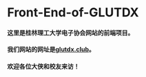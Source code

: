# Front-End-of-GLUTDX
#### 这里是桂林理工大学电子协会网站的前端项目。
#### 我们网站的网址是[glutdx.club](https://glutdx.club/)。
#### 欢迎各位大侠和校友来访！